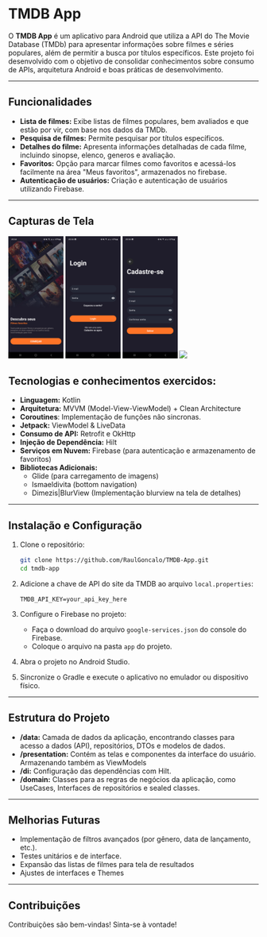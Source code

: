 # TMDB App

O **TMDB App** é um aplicativo para Android que utiliza a API do The Movie Database (TMDb) para apresentar informações sobre filmes e séries populares, além de permitir a busca por títulos específicos. Este projeto foi desenvolvido com o objetivo de consolidar conhecimentos sobre consumo de APIs, arquitetura Android e boas práticas de desenvolvimento.

---

## Funcionalidades
- **Lista de filmes:** Exibe listas de filmes populares, bem avaliados e que estão por vir, com base nos dados da TMDb.
- **Pesquisa de filmes:** Permite pesquisar por títulos específicos.
- **Detalhes do filme:** Apresenta informações detalhadas de cada filme, incluindo sinopse, elenco, generos e avaliação.
- **Favoritos:** Opção para marcar filmes como favoritos e acessá-los facilmente na área "Meus favoritos", armazenados no firebase.
- **Autenticação de usuários:** Criação e autenticação de usuários utilizando Firebase.

---

## Capturas de Tela
<p>
<img src="screenshots/screenshot_1.png" width="22%">
<img src="screenshots/screenshot_2.png" width="22%">
<img src="screenshots/screenshot_3.png" width="22%">
<img src="screenshots/screenrecording.gif" width="22%">
</p>

## Tecnologias e conhecimentos exercidos:
- **Linguagem:** Kotlin
- **Arquitetura:** MVVM (Model-View-ViewModel) + Clean Architecture
- **Coroutines**: Implementação de funções não sincronas.
- **Jetpack:** ViewModel & LiveData
- **Consumo de API:** Retrofit e OkHttp
- **Injeção de Dependência:** Hilt
- **Serviços em Nuvem:** Firebase (para autenticação e armazenamento de favoritos)
- **Bibliotecas Adicionais:**
  - Glide (para carregamento de imagens)
  - Ismaeldivita (bottom navigation)
  - Dimezis|BlurView (Implementação blurview na tela de detalhes)
---

## Instalação e Configuração

1. Clone o repositório:
   ```bash
   git clone https://github.com/RaulGoncalo/TMDB-App.git
   cd tmdb-app
   ```

2. Adicione a chave de API do site da TMDB ao arquivo `local.properties`:
   ```
   TMDB_API_KEY=your_api_key_here
   ```

3. Configure o Firebase no projeto:
   - Faça o download do arquivo `google-services.json` do console do Firebase.
   - Coloque o arquivo na pasta `app` do projeto.

4. Abra o projeto no Android Studio.

5. Sincronize o Gradle e execute o aplicativo no emulador ou dispositivo físico.

---

## Estrutura do Projeto

- **/data:** Camada de dados da aplicação, encontrando classes para acesso a dados (API), repositórios, DTOs e modelos de dados.
- **/presentation:** Contém as telas e componentes da interface do usuário. Armazenando também as ViewModels
- **/di:** Configuração das dependências com Hilt.
- **/domain:** Classes para as regras de negócios da aplicação, como UseCases, Interfaces de repositórios e sealed classes.

---

## Melhorias Futuras
- Implementação de filtros avançados (por gênero, data de lançamento, etc.).
- Testes unitários e de interface.
- Expansão das listas de filmes para tela de resultados
- Ajustes de interfaces e Themes

---

## Contribuições
Contribuições são bem-vindas! Sinta-se à vontade!


